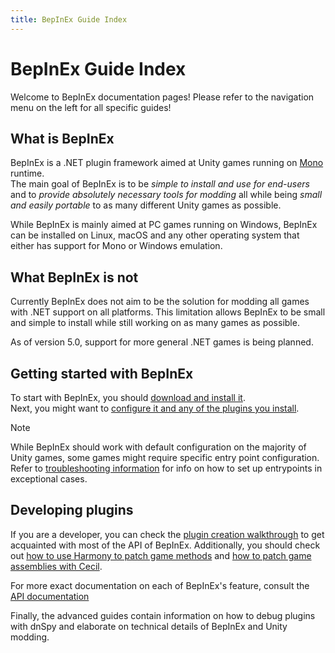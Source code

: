 ```yaml
---
title: BepInEx Guide Index
---
```


# BepInEx Guide Index

Welcome to BepInEx documentation pages! Please refer to the navigation menu 
on the left for all specific guides!

## What is BepInEx

BepInEx is a .NET plugin framework aimed at Unity games running 
on [Mono](https://www.mono-project.com/) runtime.  
The main goal of BepInEx is to be *simple to install and use for end-users* 
and to *provide absolutely necessary tools for modding* all while being 
*small and easily portable* to as many different Unity games as possible.

While BepInEx is mainly aimed at PC games running on Windows, BepInEx can be 
installed on Linux, macOS and any other operating system that either has 
support for Mono or Windows emulation.

## What BepInEx is not

Currently BepInEx does not aim to be the solution for modding all games 
with .NET support on all platforms. This limitation allows BepInEx to be 
small and simple to install while still working on as many games as possible.

As of version 5.0, support for more general .NET games is being planned.

## Getting started with BepInEx

To start with BepInEx, you should [download and install it](<xref:installation>).  
Next, you might want to [configure it and any of the plugins you install](<xref:configuration>).

> [!NOTE]  
> While BepInEx should work with default configuration on the majority of Unity games,
> some games might require specific entry point configuration.
> Refer to [troubleshooting information](<xref:troubleshooting>) for info on 
> how to set up entrypoints in exceptional cases.

## Developing plugins

If you are a developer, you can check the 
[plugin creation walkthrough](<xref:plugin_dev_index>) to get acquainted 
with most of the API of BepInEx.
Additionally, you should check out 
[how to use Harmony to patch game methods](<xref:runtime_patching>) and 
[how to patch game assemblies with Cecil](<xref:preloader_patches>).

For more exact documentation on each of BepInEx's feature, consult the 
[API documentation](~/api/index.md)

Finally, the advanced guides contain information on how to 
debug plugins with dnSpy and elaborate on technical details of BepInEx and 
Unity modding.
